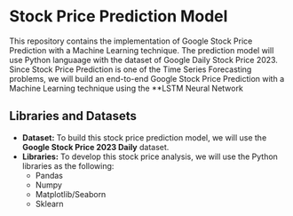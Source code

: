 # Stock Price Prediction Model

This repository contains the implementation of Google Stock Price Prediction with a Machine Learning technique. The prediction model will use Python languaage with the dataset of Google Daily Stock Price 2023. Since Stock Price Prediction is one of the Time Series Forecasting problems, we will build an end-to-end Google Stock Price Prediction with a Machine Learning technique using the **LSTM Neural Network

## Libraries and Datasets
- **Dataset:** To build this stock price prediction model, we will use the **Google Stock Price 2023 Daily** dataset.
- **Libraries:** To develop this stock price analysis, we will use the Python libraries as the following:
  - Pandas
  - Numpy
  - Matplotlib/Seaborn
  - Sklearn
